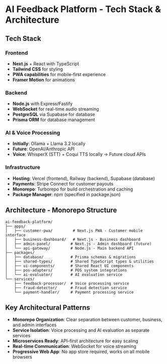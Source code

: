 # AI Feedback Platform - Tech Stack & Architecture

## Tech Stack

### Frontend
- **Next.js** + React with TypeScript
- **Tailwind CSS** for styling
- **PWA capabilities** for mobile-first experience
- **Framer Motion** for animations

### Backend
- **Node.js** with Express/Fastify
- **WebSocket** for real-time audio streaming
- **PostgreSQL** via Supabase for database
- **Prisma ORM** for database management

### AI & Voice Processing
- **Initially**: Ollama + Llama 3.2 locally
- **Future**: OpenAI/Anthropic API
- **Voice**: WhisperX (STT) + Coqui TTS locally → Future cloud APIs

### Infrastructure
- **Hosting**: Vercel (frontend), Railway (backend), Supabase (database)
- **Payments**: Stripe Connect for customer payouts
- **Monorepo**: Turborepo for build orchestration and caching
- **Package Manager**: npm (specified in package.json)

## Architecture - Monorepo Structure

```
ai-feedback-platform/
├── apps/
│   ├── customer-pwa/         # Next.js PWA - Customer mobile interface
│   ├── business-dashboard/   # Next.js - Business dashboard
│   ├── admin-panel/         # Next.js - Admin dashboard (future)
│   └── api-gateway/         # Node.js - Main backend API
├── packages/
│   ├── database/            # Prisma schemas & migrations
│   ├── shared-types/        # Shared TypeScript types & utilities
│   ├── ui-components/       # Shared React UI components
│   ├── pos-adapters/        # POS system integrations
│   └── ai-evaluator/        # AI evaluation service
└── services/
    ├── feedback-processor/  # Voice processing service
    ├── fraud-detector/      # Fraud detection service
    └── payment-handler/     # Payment processing service
```

## Key Architectural Patterns
- **Monorepo Organization**: Clear separation between customer, business, and admin interfaces
- **Service Isolation**: Voice processing and AI evaluation as separate services
- **Microservices Ready**: API-first architecture for easy scaling
- **Real-time Communication**: WebSocket for voice streaming
- **Progressive Web App**: No app store required, works on all mobile browsers